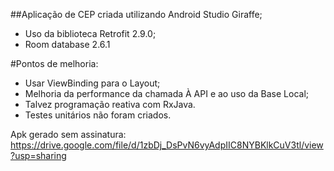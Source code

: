 ##Aplicação de CEP criada utilizando Android Studio Giraffe;
- Uso da biblioteca Retrofit 2.9.0;
- Room database 2.6.1

#Pontos de melhoria:
- Usar ViewBinding para o Layout;
- Melhoria da performance da chamada À API e ao uso da Base Local;
- Talvez programação reativa com RxJava.
- Testes unitários não foram criados.

Apk gerado sem assinatura: https://drive.google.com/file/d/1zbDj_DsPvN6vyAdpIIC8NYBKlkCuV3tl/view?usp=sharing
